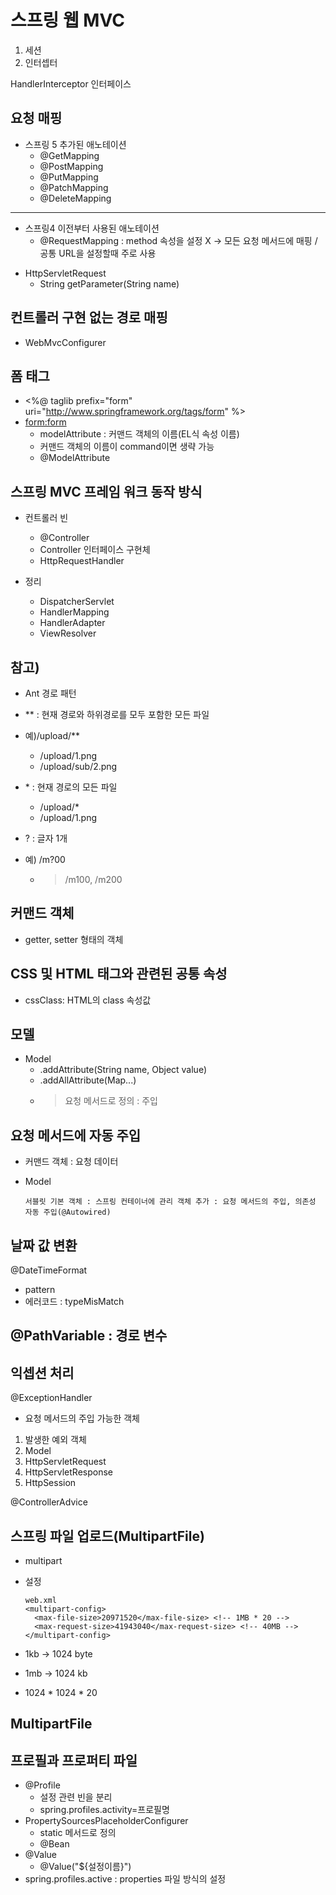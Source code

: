 # 스프링 웹 MVC
1. 세션
2. 인터셉터

HandlerInterceptor 인터페이스

## 요청 매핑
- 스프링 5 추가된 애노테이션
  * @GetMapping
  * @PostMapping
  * @PutMapping
  * @PatchMapping
  * @DeleteMapping
--------------------------------
- 스프링4 이전부터 사용된 애노테이션
  * @RequestMapping : method 속성을 설정 X -> 모든 요청 메서드에 매핑 / 공통 URL을 설정할때 주로 사용
* HttpServletRequest
  * String getParameter(String name)

## 컨트롤러 구현 없는 경로 매핑
* WebMvcConfigurer

## 폼 태그
* <%@ taglib prefix="form" uri="http://www.springframework.org/tags/form" %>
* <form:form>
  - modelAttribute : 커맨드 객체의 이름(EL식 속성 이름)
  - 커맨드 객체의 이름이 command이면 생략 가능
  - @ModelAttribute

## 스프링 MVC 프레임 워크 동작 방식

* 컨트롤러 빈
  * @Controller
  * Controller 인터페이스 구현체
  * HttpRequestHandler

* 정리
  * DispatcherServlet
  * HandlerMapping
  * HandlerAdapter
  * ViewResolver

## 참고)
* Ant 경로 패턴
* ** : 현재 경로와 하위경로를 모두 포함한 모든 파일
* 예)/upload/**
  - /upload/1.png
  - /upload/sub/2.png

* \* : 현재 경로의 모든 파일
  - /upload/*
  - /upload/1.png

* ? : 글자 1개
* 예) /m?00
  - > /m100, /m200

## 커맨드 객체
* getter, setter 형태의 객체

## CSS 및 HTML 태그와 관련된 공통 속성
* cssClass: HTML의 class 속성값

## 모델
* Model
  - .addAttribute(String name, Object value)
  - .addAllAttribute(Map...)
  - > 요청 메서드로 정의 : 주입

## 요청 메서드에 자동 주입
* 커맨드 객체 : 요청 데이터
* Model

      서블릿 기본 객체 : 스프링 컨테이너에 관리 객체 추가 : 요청 메서드의 주입, 의존성 자동 주입(@Autowired)

## 날짜 값 변환
@DateTimeFormat
  - pattern
  - 에러코드 : typeMisMatch

## @PathVariable : 경로 변수

## 익셉션 처리
@ExceptionHandler
  * 요청 메서드의 주입 가능한 객체
  1) 발생한 예외 객체
  2) Model
  3) HttpServletRequest
  4) HttpServletResponse
  5) HttpSession

@ControllerAdvice

## 스프링 파일 업로드(MultipartFile)
  - multipart
  - 설정
        
        web.xml
        <multipart-config>
          <max-file-size>20971520</max-file-size> <!-- 1MB * 20 -->
          <max-request-size>41943040</max-request-size> <!-- 40MB -->
        </multipart-config>
  - 1kb -> 1024 byte
  - 1mb -> 1024 kb
  - 1024 * 1024 * 20
## MultipartFile

## 프로필과 프로퍼티 파일
  - @Profile
    - 설정 관련 빈을 분리
    - spring.profiles.activity=프로필명
  - PropertySourcesPlaceholderConfigurer
    - static 메서드로 정의
    - @Bean
  - @Value
    - @Value("${설정이름}")
  - spring.profiles.active : properties 파일 방식의 설정
